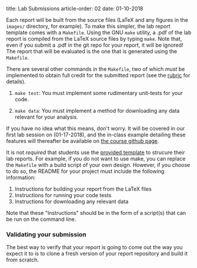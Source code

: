 title: Lab Submissions
article-order: 02
date: 01-10-2018

Each report will be built from the source files (LaTeX and any figures in the
`images/` directory, for example).
To make this simpler, the lab report template comes with a `Makefile`.
Using the GNU `make` utility, a .pdf of the lab report is compiled from the 
LaTeX source files by typing `make`.
Note that, even if you submit a .pdf in the git repo for your report, it will 
be ignored!
The report that will be evaluated is the one that is generated using the 
`Makefile`.

There are several other commands in the `Makefile`, two of which *must* be
implemented to obtain full credit for the submitted report (see the
[rubric]({filename}/labs/rubric.md) for details).

 1. `make test`: You must implement some rudimentary unit-tests for your code.

 2. `make data`: You must implement a method for downloading any data relevant
    for your analysis.

If you have no idea what this means, don't worry.
It will be covered in our first lab session on (01-17-2018), and the in-class
example detailing these features will thereafter be available on 
[the course github page](https://github.com/NE204-Spring2018).

It is not *required* that students use the 
[provided template](https://github.com/NE204-Spring2018/lab_report_template) to
strucure their lab reports.
For example, if you do not want to use make, you can replace the `Makefile` 
with a build script of your own design.
However, if you choose to do so, the README for your project must include the
following information:
 
 1. Instructions for building your report from the LaTeX files
 2. Instructions for running your code tests
 3. Instructions for downloading any relevant data

Note that these "Instructions" should be in the form of a script(s) that can be
run on the command line.

### Validating your submission

The best way to verify that your report is going to come out the way you 
expect it to is to clone a fresh version of your report repository and build
it from scratch.
